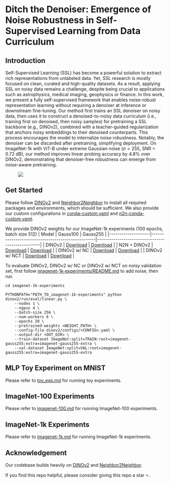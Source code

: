 # Ditch the Denoiser: Emergence of Noise Robustness in Self-Supervised Learning from Data Curriculum

## Introduction
Self-Supervised Learning (SSL) has become a powerful solution to extract rich representations from unlabeled data. Yet, SSL research is mostly focused on clean, curated and high-quality datasets. As a result, applying SSL on noisy data remains a challenge, despite being crucial to applications such as astrophysics, medical imaging, geophysics or finance. In this work, we present a fully self-supervised framework that enables noise-robust representation learning without requiring a denoiser at inference or downstream fine-tuning. Our method first trains an SSL denoiser on noisy data, then uses it to construct a denoised-to-noisy data curriculum (i.e., training first on denoised, then noisy samples) for pretraining a SSL backbone (e.g., DINOv2), combined with a teacher-guided regularization that anchors noisy embeddings to their denoised counterparts. This process encourages the model to internalize noise robustness. Notably, the denoiser can be discarded after pretraining, simplifying deployment. On ImageNet-1k with ViT-B under extreme Gaussian noise ($\sigma=255$, SNR = 0.72 dB), our method improves linear probing accuracy by 4.8\% over DINOv2, demonstrating that denoiser-free robustness can emerge from noise-aware pretraining.

<figure>
<img src="img/noise_grid_long_figu_2.jpg">
<!--<img src="img/noisy_framework.png">
<img src="img/dinov2_regularization.png">-->
</figure>

## Get Started
Please follow [DINOv2](https://github.com/facebookresearch/dinov2) and [Neighbor2Neighbor](https://github.com/TaoHuang2018/Neighbor2Neighbor) to install all required packages and environments, which should be sufficient. We also provide our custom configurations in [conda-custom.yaml](conda-custom.yaml) and [n2n-conda-custom.yaml](imagenet-100-experiments/Neighbor2Neighbor/conda-custom.yaml).

We provide DINOv2 weights for our ImageNet-1k experiments (100 epochs, batch size 512)
| Model              | Gauss100                                         | Gauss255                                         |
|--------------------|--------------------------------------------------|--------------------------------------------------|
| DINOv2             | [Download](https://drive.google.com/file/d/1RyA5lzXWq8U1KzveTY437ezqqhRA4zC5/view?usp=sharing)                  | [Download](https://drive.google.com/file/d/1Pq1FTcVLc0jMPn8GLOwlddlzpuFhU37j/view?usp=sharing)                  |
| N2N + DINOv2       | [Download](https://drive.google.com/file/d/1nqRO8SeU8DUdOVy6WDunqNt7-nBtfsbc/view?usp=sharing)                  | [Download](https://drive.google.com/file/d/1MaCs7P8vEFSn5Ss5LbJiJR2Kz91pVjy2/view?usp=sharing)                  |
| DINOv2 w/ NC       | [Download](https://drive.google.com/file/d/179KTo_f7mb7-d5pMPKp8WgLOk2zj7gdw/view?usp=sharing)                  | [Download](https://drive.google.com/file/d/1hSad3Hiuz3pqCn6T3zV1PodrJNtpVwNY/view?usp=sharing)                  |
| DINOv2 w/ NCT      | [Download](https://drive.google.com/file/d/1lloJAXgHZXYcND0-GqLTRIVN3GZLwgjP/view?usp=sharing)                  | [Download](https://drive.google.com/file/d/1fq_FkK2Te_yxvt7ZSCPgRl94GhdZMX_A/view?usp=sharing)                  |

To evaluate DINOv2, DINOv2 w/ NC or DINOv2 w/ NCT on noisy validation set, first follow [imagenet-1k-experiments/README.md](imagenet-1k-experiments/README.md) to add noise, then run
```shell
cd imagenet-1k-experiments

PYTHONPATH="PATH_TO_imagenet-1k-experiments" python dinov2/run/eval/linear.py \
    --nodes 1 \
    --ngpus 4 \
    --batch-size 256 \
    --num-workers 6 \
    --epochs 20 \
    --pretrained-weights <WEIGHT_PATH> \
    --config-file dinov2/configs/<CONFIG>.yaml \
    --output-dir <OUT_DIR> \
    --train-dataset ImageNet:split=TRAIN:root=imagenet-gauss255:extra=imagenet-gauss255-extra \
    --val-dataset ImageNet:split=VAL:root=imagenet-gauss255:extra=imagenet-gauss255-extra

```

## MLP Toy Experiment on MNIST
Please refer to [toy_exp.md](toy_mnist/README.md) for running toy experiments.


## ImageNet-100 Experiments
Please refer to [imagenet-100.md](imagenet-100-experiments/README.md) for running ImageNet-100 experiments.

## ImageNet-1k Experiments
Please refer to [imagenet-1k.md](imagenet-1k-experiments/README.md) for running ImageNet-1k experiments.


## Acknowledgement
Our codebase builds heavily on [DINOv2](https://github.com/facebookresearch/dinov2) and [Neighbor2Neighbor](https://github.com/TaoHuang2018/Neighbor2Neighbor).


If you find this repo helpful, please consider giving this repo a star :star:.
